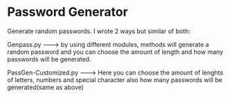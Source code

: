 # Password Generator

Generate random passwords. I wrote 2 ways but similar of both:

Genpass.py ---> by using different modules, methods will generate a random password and you can choose the amount of length and how many passwords will be generated.


PassGen-Customized.py ---> Here you can choose the amount of lenghts of letters, numbers and special character also how many passwords will be generated(same as above)
